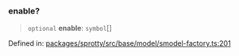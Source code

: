 
### enable?

> `optional` **enable**: `symbol`[]

Defined in: [packages/sprotty/src/base/model/smodel-factory.ts:201](https://github.com/eclipse-sprotty/sprotty/blob/f9b2433481cc27a1ac0c92d525a92039ae7f6c76/packages/sprotty/src/base/model/smodel-factory.ts#L201)
